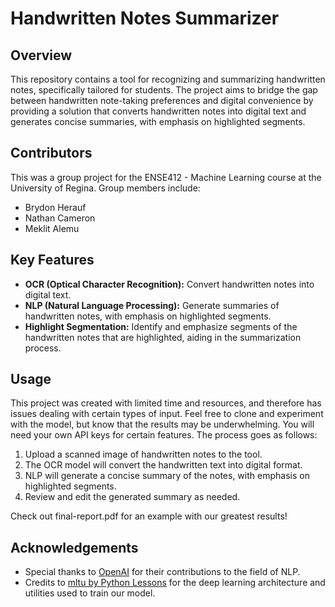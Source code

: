 # Handwritten Notes Summarizer

## Overview
This repository contains a tool for recognizing and summarizing handwritten notes, specifically tailored for students. The project aims to bridge the gap between handwritten note-taking preferences and digital convenience by providing a solution that converts handwritten notes into digital text and generates concise summaries, with emphasis on highlighted segments.

## Contributors
This was a group project for the ENSE412 - Machine Learning course at the University of Regina. Group members include:
- Brydon Herauf
- Nathan Cameron
- Meklit Alemu

## Key Features
- **OCR (Optical Character Recognition):** Convert handwritten notes into digital text.
- **NLP (Natural Language Processing):** Generate summaries of handwritten notes, with emphasis on highlighted segments.
- **Highlight Segmentation:** Identify and emphasize segments of the handwritten notes that are highlighted, aiding in the summarization process.

## Usage
This project was created with limited time and resources, and therefore has issues dealing with certain types of input. Feel free to clone and experiment with the model, but know that the results may be underwhelming. You will need your own API keys for certain features. The process goes as follows:

1. Upload a scanned image of handwritten notes to the tool.
2. The OCR model will convert the handwritten text into digital format.
3. NLP will generate a concise summary of the notes, with emphasis on highlighted segments.
4. Review and edit the generated summary as needed.

Check out final-report.pdf for an example with our greatest results! 

## Acknowledgements
- Special thanks to [OpenAI](https://openai.com) for their contributions to the field of NLP.
- Credits to [mltu by Python Lessons](https://github.com/pythonlessons/mltu) for the deep learning architecture and utilities used to train our model.

